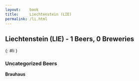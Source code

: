 ```yaml
---
layout:    book
title:     Liechtenstein (LIE)
permalink: /li.html
---
```


## Liechtenstein (LIE) - 1 Beers, 0 Breweries
{: #li }




### Uncategorized Beers

**Brauhaus**   



 
